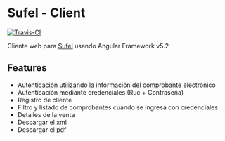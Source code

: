 Sufel - Client
===============
[![Travis-CI](https://travis-ci.org/giansalex/sufel-angular.svg?branch=master)](https://travis-ci.org/giansalex/sufel-angular)  

Cliente web para [Sufel](https://github.com/giansalex/sufel) usando Angular Framework v5.2

## Features
- Autenticación utilizando la información del comprobante electrónico
- Autenticación mediante credenciales (Ruc + Contraseña)
- Registro de cliente
- Filtro y listado de comprobantes cuando se ingresa con credenciales
- Detalles de la venta
- Descargar el xml
- Descargar el pdf
